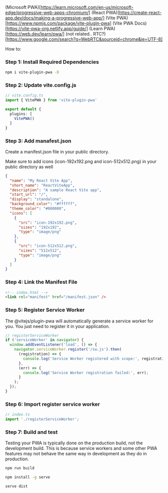 (Microsoft PWA)[https://learn.microsoft.com/en-us/microsoft-edge/progressive-web-apps-chromium/]
(React PWA)[https://create-react-app.dev/docs/making-a-progressive-web-app/]
(Vite PWA)[https://www.npmjs.com/package/vite-plugin-pwa]
(Vite PWA Docs)[https://vite-pwa-org.netlify.app/guide/]
(Learn PWA)[https://web.dev/learn/pwa/]
(not related.. RTC?)[https://www.google.com/search?q=WebRTC&sourceid=chrome&ie=UTF-8]

How to:

### Step 1: Install Required Dependencies
```bash
npm i vite-plugin-pwa -D 
```

### Step 2: Update vite.config.js
```ts
// vite.config.ts
import { VitePWA } from 'vite-plugin-pwa'

export default {
  plugins: [
    VitePWA()
  ]
}
```

### Step 3: Add manafest.json
Create a manifest.json file in your public directory. 

Make sure to add icons (icon-192x192.png and icon-512x512.png) in your public directory as well

```json
{
  "name": "My React Vite App",
  "short_name": "ReactViteApp",
  "description": "A sample React Vite app",
  "start_url": "/",
  "display": "standalone",
  "background_color": "#ffffff",
  "theme_color": "#000000",
  "icons": [
    {
      "src": "icon-192x192.png",
      "sizes": "192x192",
      "type": "image/png"
    },
    {
      "src": "icon-512x512.png",
      "sizes": "512x512",
      "type": "image/png"
    }
  ]
}
```

### Step 4: Link the Manifest File

```html
<!-- index.html -->
<link rel="manifest" href="/manifest.json" />
```

### Step 5: Register Service Worker

The @vitejs/plugin-pwa will automatically generate a service worker for you. You just need to register it in your application.


```ts
// registerServiceWorker
if ('serviceWorker' in navigator) {
  window.addEventListener('load', () => {
    navigator.serviceWorker.register('/sw.js').then(
      (registration) => {
        console.log('Service Worker registered with scope:', registration.scope);
      },
      (err) => {
        console.log('Service Worker registration failed:', err);
      }
    );
  });
}
```

### Step 6: Import register service worker

```ts
// index.ts
import './registerServiceWorker';
```

### Step 7: Build and test

Testing your PWA is typically done on the production build, not the development build. This is because service workers and some other PWA features may not behave the same way in development as they do in production.

```bash
npm run build
```

```bash
npm install -g serve
```

```bash
serve dist
```
